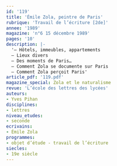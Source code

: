 ```yaml
---
id: '119'
title: 'Émile Zola, peintre de Paris'
rubrique: 'Travail de l’écriture [2de]'
annee: '1989'
magazine: 'n°6 15 décembre 1989'
pages: '10'
description: |-
  '– Hôtels, immeubles, appartements
  – Lieux divers
  – Des moments de Paris…
  – Comment Zola se documente sur Paris
  – Comment Zola perçoit Paris'
article_pdf: '119.pdf'
magazine_special: Zola et le naturalisme
revue: 'L’école des lettres des lycées'
auteurs:
- Yves Pihan
disciplines:
- lettres
niveau_etudes:
- seconde
ecrivains:
- Émile Zola
programmes:
- objet d’étude - travail de l’écriture
siecles:
- 19e siècle
---
```


